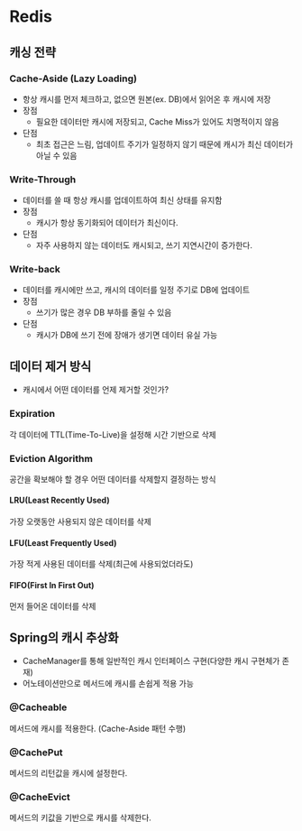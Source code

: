 # Redis

## 캐싱 전략
### Cache-Aside (Lazy Loading)
- 항상 캐시를 먼저 체크하고, 없으면 원본(ex. DB)에서 읽어온 후 캐시에 저장
- 장점
  - 필요한 데이터만 캐시에 저장되고, Cache Miss가 있어도 치명적이지 않음
- 단점
  - 최초 접근은 느림, 업데이트 주기가 일정하지 않기 때문에 캐시가 최신 데이터가 아닐 수 있음
### Write-Through
- 데이터를 쓸 때 항상 캐시를 업데이트하여 최신 상태를 유지함
- 장점
  - 캐시가 항상 동기화되어 데이터가 최신이다.
- 단점
  - 자주 사용하지 않는 데이터도 캐시되고, 쓰기 지연시간이 증가한다.
### Write-back
- 데이터를 캐시에만 쓰고, 캐시의 데이터를 일정 주기로 DB에 업데이트
- 장점
  - 쓰기가 많은 경우 DB 부하를 줄일 수 있음
- 단점
  - 캐시가 DB에 쓰기 전에 장애가 생기면 데이터 유실 가능

## 데이터 제거 방식
- 캐시에서 어떤 데이터를 언제 제거할 것인가?
### Expiration
각 데이터에 TTL(Time-To-Live)을 설정해 시간 기반으로 삭제 
### Eviction Algorithm
공간을 확보해야 할 경우 어떤 데이터를 삭제할지 결정하는 방식 
#### LRU(Least Recently Used)
가장 오랫동안 사용되지 않은 데이터를 삭제
#### LFU(Least Frequently Used)
가장 적게 사용된 데이터를 삭제(최근에 사용되었더라도)
#### FIFO(First In First Out)
먼저 들어온 데이터를 삭제

## Spring의 캐시 추상화
- CacheManager를 통해 일반적인 캐시 인터페이스 구현(다양한 캐시 구현체가 존재)
- 어노테이션만으로 메서드에 캐시를 손쉽게 적용 가능

### @Cacheable
메서드에 캐시를 적용한다. (Cache-Aside 패턴 수행)
### @CachePut
메서드의 리턴값을 캐시에 설정한다.
### @CacheEvict
메서드의 키값을 기반으로 캐시를 삭제한다.

